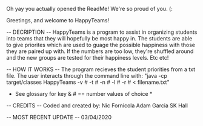 Oh yay you actually opened the ReadMe! We're so proud of you. (:

Greetings, and welcome to HappyTeams!

-- DECRIPTION --
HappyTeams is a program to assist in organizing students into teams that they will hopefully be most happy in. The students are able to give priorites which are used to guage the possible happiness with those they are paired up with. If the numbers are too low, they're shuffled around and the new groups are tested for their happiness levels. Etc etc!


-- HOW IT WORKS --
The program recieves the student priorities from a txt file.
The user interacts through the command line with: "java -cp target/classes HappyTeams -v # -t # -n # -l # -r # < filename.txt"
* See glossary for key & # == number values of choice *


-- CREDITS --
Coded and created by:
Nic Fornicola
Adam Garcia
SK Hall


-- MOST RECENT UPDATE -- 
03/04/2020
